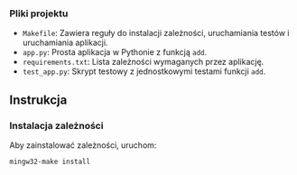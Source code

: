 
### Pliki projektu

- `Makefile`: Zawiera reguły do instalacji zależności, uruchamiania testów i uruchamiania aplikacji.
- `app.py`: Prosta aplikacja w Pythonie z funkcją `add`.
- `requirements.txt`: Lista zależności wymaganych przez aplikację.
- `test_app.py`: Skrypt testowy z jednostkowymi testami funkcji `add`.

## Instrukcja

### Instalacja zależności

Aby zainstalować zależności, uruchom:

```bash
mingw32-make install
